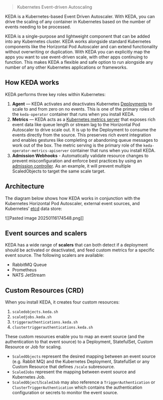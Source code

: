 > Kubernetes Event-driven Autoscaling

KEDA is a Kubernetes-based Event Driven Autoscaler. With KEDA, you can drive the scaling of any container in Kubernetes based on the number of events needing to be processed.

KEDA is a single-purpose and lightweight component that can be added into any Kubernetes cluster. KEDA works alongside standard Kubernetes components like the Horizontal Pod Autoscaler and can extend functionality without overwriting or duplication. With KEDA you can explicitly map the apps you want to use event-driven scale, with other apps continuing to function. This makes KEDA a flexible and safe option to run alongside any number of any other Kubernetes applications or frameworks.

## How KEDA works

KEDA performs three key roles within Kubernetes:

1. **Agent** — KEDA activates and deactivates Kubernetes [Deployments](https://kubernetes.io/docs/concepts/workloads/controllers/deployment) to scale to and from zero on no events. This is one of the primary roles of the `keda-operator` container that runs when you install KEDA.
2. **Metrics** — KEDA acts as a [Kubernetes metrics server](https://kubernetes.io/docs/tasks/run-application/horizontal-pod-autoscale/#support-for-custom-metrics) that exposes rich event data like queue length or stream lag to the Horizontal Pod Autoscaler to drive scale out. It is up to the Deployment to consume the events directly from the source. This preserves rich event integration and enables gestures like completing or abandoning queue messages to work out of the box. The metric serving is the primary role of the `keda-operator-metrics-apiserver` container that runs when you install KEDA.
3. **Admission Webhooks** - Automatically validate resource changes to prevent misconfiguration and enforce best practices by using an [admission controller](https://kubernetes.io/docs/reference/access-authn-authz/admission-controllers/). As an example, it will prevent multiple ScaledObjects to target the same scale target.

## Architecture

The diagram below shows how KEDA works in conjunction with the Kubernetes Horizontal Pod Autoscaler, external event sources, and Kubernetes’ [etcd](https://etcd.io) data store:

![[Pasted image 20250116174548.png]]

## Event sources and scalers

KEDA has a wide range of **scalers** that can both detect if a deployment should be activated or deactivated, and feed custom metrics for a specific event source. The following scalers are available:

-   RabbitMQ Queue
-   Prometheus
-   NATS JetStream

## Custom Resources (CRD)

When you install KEDA, it creates four custom resources:

1. `scaledobjects.keda.sh`
2. `scaledjobs.keda.sh`
3. `triggerauthentications.keda.sh`
4. `clustertriggerauthentications.keda.sh`

These custom resources enable you to map an event source (and the authentication to that event source) to a Deployment, StatefulSet, Custom Resource or Job for scaling.

-   `ScaledObjects` represent the desired mapping between an event source (e.g. Rabbit MQ) and the Kubernetes Deployment, StatefulSet or any Custom Resource that defines `/scale` subresource.
-   `ScaledJobs` represent the mapping between event source and Kubernetes Job.
-   `ScaledObject`/`ScaledJob` may also reference a `TriggerAuthentication` or `ClusterTriggerAuthentication` which contains the authentication configuration or secrets to monitor the event source.
